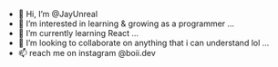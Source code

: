 - 👋 Hi, I’m @JayUnreal
- 👀 I’m interested in learning & growing as a programmer ...
- 🌱 I’m currently learning React ...
- 💞️ I’m looking to collaborate on anything that i can understand lol ...
- 📫 reach me on instagram @boii.dev

<!---
JayUnreal/JayUnreal is a ✨ special ✨ repository because its `README.md` (this file) appears on your GitHub profile.
You can click the Preview link to take a look at your changes.
--->
